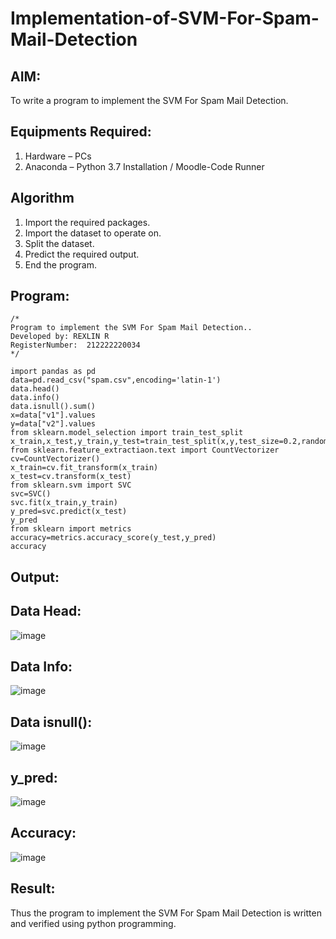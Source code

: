 # Implementation-of-SVM-For-Spam-Mail-Detection

## AIM:
To write a program to implement the SVM For Spam Mail Detection.

## Equipments Required:
1. Hardware – PCs
2. Anaconda – Python 3.7 Installation / Moodle-Code Runner

## Algorithm
1. Import the required packages.
2. Import the dataset to operate on.
3. Split the dataset.
4. Predict the required output.
5. End the program.

## Program:
```
/*
Program to implement the SVM For Spam Mail Detection..
Developed by: REXLIN R
RegisterNumber:  212222220034
*/
```
```
import pandas as pd
data=pd.read_csv("spam.csv",encoding='latin-1')
data.head()
data.info()
data.isnull().sum()
x=data["v1"].values
y=data["v2"].values
from sklearn.model_selection import train_test_split
x_train,x_test,y_train,y_test=train_test_split(x,y,test_size=0.2,random_state=0)
from sklearn.feature_extractiaon.text import CountVectorizer
cv=CountVectorizer()
x_train=cv.fit_transform(x_train)
x_test=cv.transform(x_test)
from sklearn.svm import SVC
svc=SVC()
svc.fit(x_train,y_train)
y_pred=svc.predict(x_test)
y_pred
from sklearn import metrics
accuracy=metrics.accuracy_score(y_test,y_pred)
accuracy
```

## Output:
## Data Head:
![image](https://github.com/rexlinrajan2004/Implementation-of-SVM-For-Spam-Mail-Detection/assets/119406566/3e3f4271-a6c3-49bb-9936-730d42a3e720)
## Data Info:
![image](https://github.com/rexlinrajan2004/Implementation-of-SVM-For-Spam-Mail-Detection/assets/119406566/193edd0f-c6f9-419a-a816-8699e98ddcc4)
## Data isnull():
![image](https://github.com/rexlinrajan2004/Implementation-of-SVM-For-Spam-Mail-Detection/assets/119406566/4216195e-44eb-4238-98fa-8956aca2b0bc)
## y_pred:
![image](https://github.com/rexlinrajan2004/Implementation-of-SVM-For-Spam-Mail-Detection/assets/119406566/a21733be-5292-4c6f-b739-8c7c9900e936)
## Accuracy:
![image](https://github.com/rexlinrajan2004/Implementation-of-SVM-For-Spam-Mail-Detection/assets/119406566/7e843899-38d5-412b-9701-fcdbbe06b68d)

## Result:
Thus the program to implement the SVM For Spam Mail Detection is written and verified using python programming.
